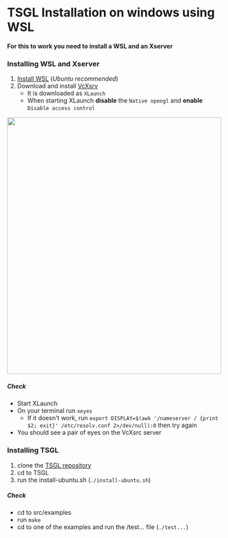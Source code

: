 # TSGL Installation on windows using WSL

**For this to work you need to install a WSL and an Xserver**

### Installing WSL and Xserver
1. [Install WSL](https://docs.microsoft.com/en-us/windows/wsl/install-win10) (_Ubuntu recommended_)
2. Download and install [VcXsrv](https://sourceforge.net/projects/vcxsrv/)
   - It is downloaded as `XLaunch`
   - When starting XLaunch **disable** the `Native opengl` and **enable** `Disable access control`

<img src="https://github.com/samuelth47/TSGL/blob/fix-cygwin-ubuntu/xlaunch.gif" width="500" height="600"/>

##### Check
* Start XLaunch
* On your terminal run `xeyes`
  - If it doesn't work, run `export DISPLAY=$(awk '/nameserver / {print $2; exit}' /etc/resolv.conf 2>/dev/null):0` then try again
* You should see a pair of eyes on the VcXsrc server

### Installing TSGL
1. clone the [TSGL repository](https://github.com/samuelth47/TSGL/blob/fix-cygwin-ubuntu/NewWindows/xlaunch.gif)
2. cd to TSGL
3. run the install-ubuntu.sh (`./install-ubuntu.sh`)

##### Check
* cd to src/examples
* run `make`
* cd to one of the examples and run the /test... file (`./test...`)
